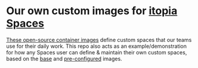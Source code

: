 # Our own custom images for [itopia Spaces](https://itopiaSpaces.com)

[These open-source container images](https://github.com/orgs/itopia-inc/packages?repo_name=spaces-custom-images)
define custom spaces that our teams use for their daily work.
This repo also acts as an example/demonstration for how any Spaces user
can define & maintain their own custom spaces,
based on the [base](https://github.com/itopia-inc/spaces-base-images)
and [pre-configured](https://github.com/itopia-inc/spaces-images) images.
